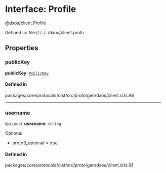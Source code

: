 # Interface: Profile

[@dxos/client](../modules/dxos_client.md).Profile

Defined in:
  file://./../../dxos/client.proto

## Properties

### publicKey

 **publicKey**: [`PublicKey`](../classes/dxos_client.PublicKey.md)

#### Defined in

packages/core/protocols/dist/src/proto/gen/dxos/client.d.ts:86

___

### username

 `Optional` **username**: `string`

Options:
  - proto3_optional = true

#### Defined in

packages/core/protocols/dist/src/proto/gen/dxos/client.d.ts:91
